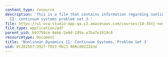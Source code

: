```yaml
---
content_type: resource
description: 'This is a file that contains information regarding nonlinear dynamics
  II: continuum systems problem set 3.'
file: https://ol-ocw-studio-app-qa.s3.amazonaws.com/courses/18-354j-nonlinear-dynamics-ii-continuum-systems-spring-2015/6c202567392ff6539bc3488cd6222a3d_MIT18_354JS15_PSet3.pdf
file_type: application/pdf
parent_uid: b93750ce-9eb6-2e0d-2d9a-a7ba7e1919c4
resourcetype: Document
title: 'Nonlinear Dynamics II: Continuum Systems, Problem Set 3'
uid: 6c202567-392f-f653-9bc3-488cd6222a3d
---
```

